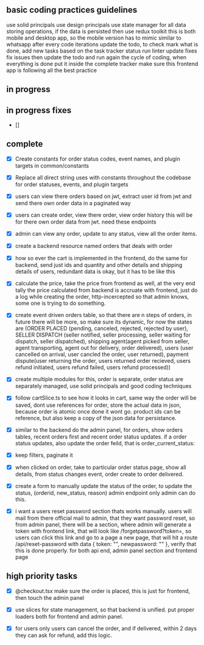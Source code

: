 ## basic coding practices guidelines

use solid principals
use design principals
use state manager for all data storing operations, if the data is persisted then use redux toolkit
this is both mobile and desktop app, so the mobile version has to mimic similar to whatsapp
after every code iterations update the todo, to check mark what is done, add new tasks based on the task tracker status
run linter update fixes
fix issues then update the todo and run again the cycle of coding, when everything is done put it inside the complete tracker
make sure this frontend app is following all the best practice

## in progress

## in progress fixes
- []

## complete
- [x] Create constants for order status codes, event names, and plugin targets in common/constants
- [x] Replace all direct string uses with constants throughout the codebase for order statuses, events, and plugin targets
- [x] users can view there orders based on jwt, extract user id from jwt and send there own order data in a paginated way
- [x] users can create order, view there order, view order history this will be for there own order data from jwt. need these endpoints
- [x] admin can view any order, update to any status, view all the order items.
- [x] create a backend resource named orders that deals with order
- [x] how so ever the cart is implemented in the frontend, do the same for backend, send just ids and quantity and other details and shipping details of users, redundant data is okay, but it has to be like this
- [x] calculate the price, take the price from frontend as well, at the very end tally the price calculated from backend is accruate with frontend, just do a log while creating the order, http-incercepted so that admin knows, some one is trying to do something.
- [x] create event driven orders table, so that there are n steps of orders, in future there will be more, so make sure its dynamic, for now the states are (ORDER PLACED (pending, canceled, rejected, rejected by user), SELLER DISPATCH (seller notified, seller processing, seller waiting for dispatch, seller dispatched), shipping agent(agent picked from seller, agent transporting, agent out for delivery, order delivered), users (user cancelled on arrival, user cancled the order, user returned), payment dispute(user returning the order, users returned order recieved, users refund initiated, users refund failed, users refund processed))
- [x] create multiple modules for this, order is separate, order status are separately managed, use solid principals and good coding techniques
- [x] follow cartSlice.ts to see how it looks in cart, same way the order will be saved, dont use references for order, store the actual data in json, because order is atomic once done it wont go. product ids can be reference, but also keep a copy of the json data for persistance.
- [x] similar to the backend do the admin panel, for orders, show orders tables, recent orders first and recent order status updates. if a order status updates, also update the order feild, that is order_current_status: <refer to the recent status>
- [x] keep filters, paginate it
- [x] when clicked on order, take to particular order status page, show all details, from status changes event, order create to order delivered.
- [x] create a form to manually update the status of the order, to update the status, (orderid, new_status, reason) admin endpoint only admin can do this.
- [x] i want a users reset password section thats works manually. users will mail from there official mail to admin, that they want password reset, so from admin panel, there will be a section, where admin will generate a token with frontend link, that will look like <currentdomaim>/forgetpassword?token=<oldpasswordhash>, so users can click this link and go to a page a new page, that will hit a route /api/reset-password with data { token: "", newpassword: "" }, verify that this is done properly. for both api end, admin panel section and frontend page



## high priority tasks
- [x] @checkout.tsx make sure the order is placed, this is just for frontend, then touch the admin panel
- [x] use slices for state management, so that backend is unified. put proper loaders both for frontend and admin panel.
 - [x] for users only users can cancel the order, and if delivered, within 2 days they can ask for refund, add this logic.



